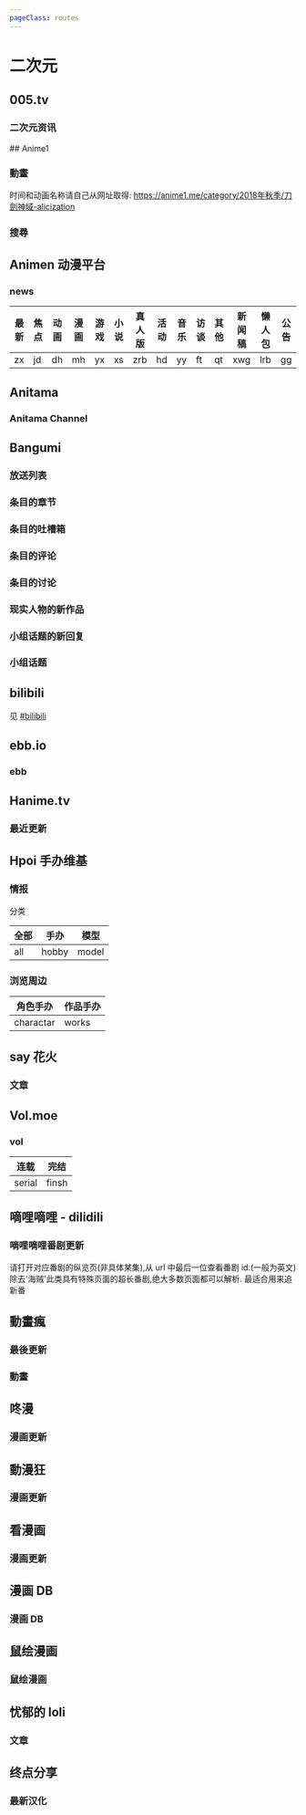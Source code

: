 ```yaml
---
pageClass: routes
---
```


# 二次元

## 005.tv

### 二次元资讯

<Route author="junfengP" example="/005tv/zx/latest" path="/005tv/zx/latest"/>
## Anime1

### 動畫

<Route author="maple3142" example="/anime1/anime/2018年秋季/哥布林殺手" path="/anime1/anime/:time/:name" :paramsDesc="['时间', '动画名称']">

时间和动画名称请自己从网址取得: <https://anime1.me/category/2018年秋季/刀劍神域-alicization>

</Route>

### 搜尋

<Route author="maple3142" example="/anime1/search/兔女郎學姊" path="/anime1/search/:keyword" :paramsDesc="['关键字']"/>

## Animen 动漫平台

### news

<Route author="LogicJake" example="/animen/news/zx" path="/animen/news/:type" :paramsDesc="['板块类型']">

| 最新 | 焦点 | 动画 | 漫画 | 游戏 | 小说 | 真人版 | 活动 | 音乐 | 访谈 | 其他 | 新闻稿 | 懒人包 | 公告 |
| ---- | ---- | ---- | ---- | ---- | ---- | ------ | ---- | ---- | ---- | ---- | ------ | ------ | ---- |
| zx   | jd   | dh   | mh   | yx   | xs   | zrb    | hd   | yy   | ft   | qt   | xwg    | lrb    | gg   |

</Route>

## Anitama

### Anitama Channel

<Route author="ranpox" path="/anitama/:channel?" example="/anitama" :paramsDesc="['频道id，从频道的地址栏中查看']"/>

## Bangumi

### 放送列表

<Route author="magic-akari" example="/bangumi/calendar/today" path="/bangumi/calendar/today"/>

### 条目的章节

<Route author="SettingDust" example="/bangumi/subject/240038" path="/bangumi/subject/ep/:id" :paramsDesc="['条目 id, 在条目页面的地址栏查看']"/>

### 条目的吐槽箱

<Route author="ylc395" example="/bangumi/subject/214265/comments?minLength=100" path="/bangumi/subject/:id/comments" :paramsDesc="['条目 id, 在条目页面的地址栏查看. minLength: 以查询字符串（query string）的形式指定. 用于过滤掉内容长度小于指定值的吐槽']"/>

### 条目的评论

<Route author="ylc395" example="/bangumi/subject/214265/blogs" path="/bangumi/subject/:id/blogs" :paramsDesc="['条目 id, 在条目页面的地址栏查看']"/>

### 条目的讨论

<Route author="ylc395" example="/bangumi/subject/214265/topics" path="/bangumi/subject/:id/topics" :paramsDesc="['条目 id, 在条目页面的地址栏查看']"/>

### 现实人物的新作品

<Route author="ylc395" example="/bangumi/person/32943" path="/bangumi/person/:id" :paramsDesc="['人物 id, 在人物页面的地址栏查看']"/>

### 小组话题的新回复

<Route author="ylc395" example="/bangumi/topic/24657" path="/bangumi/topic/:id" :paramsDesc="['话题 id, 在话题页面地址栏查看']"/>

### 小组话题

<Route author="SettingDust" example="/bangumi/group/boring" path="/bangumi/group/:id" :paramsDesc="['小组 id, 在小组页面地址栏查看']"/>

## bilibili

见 [#bilibili](/social-media.html#bilibili)

## ebb.io

### ebb

<Route author="Tsuki" example="/ebb" path="/ebb"/>

## Hanime.tv

### 最近更新

<Route author="EsuRt" example="/hanime/video" path="/hanime/video"/>

## Hpoi 手办维基

### 情报

<Route author="sanmmm" path="/hpoi/info/:type?" example="/hpoi/info/all" :paramsDesc="['分类, 见下表, 默认为`all`']">

分类

| 全部 | 手办  | 模型  |
| ---- | ----- | ----- |
| all  | hobby | model |

</Route>

### 浏览周边

<Route author="howel52 DIYgod" path="/hpoi/:category/:words" example="/hpoi/charactar/1246512" :paramsDesc="['分类, 见下表', '角色/作品 ID']">

| 角色手办  | 作品手办 |
| --------- | -------- |
| charactar | works    |

</Route>

## say 花火

### 文章

<Route author="junfengP" example="/sayhuahuo" path="/sayhuahuo"/>

## Vol.moe

### vol

<Route author="CoderTonyChan" example="/vol/finsh" path="/vol/:mode?" :paramsDesc="['模式']">

| 连载   | 完结  |
| ------ | ----- |
| serial | finsh |

</Route>

## 嘀哩嘀哩 - dilidili

### 嘀哩嘀哩番剧更新

<Route author="SunShinenny" path="/dilidili/fanju/:id" example="/dilidili/fanju/onepunchman2" :paramsDesc="['番剧id']">

请打开对应番剧的纵览页(非具体某集),从 url 中最后一位查看番剧 id.(一般为英文)
除去'海贼'此类具有特殊页面的超长番剧,绝大多数页面都可以解析.
最适合用来追新番

</Route>

## 動畫瘋

### 最後更新

<Route author="maple3142" example="/anigamer/new_anime" path="/anigamer/new_anime"/>

### 動畫

<Route author="maple3142" example="/anigamer/anime/90003" path="/anigamer/anime/:sn" :paramsDesc="['動畫 sn']"/>

## 咚漫

### 漫画更新

<Route author="Machsix" path="/dongmanmanhua/comic/:category/:name/:id" example="/dongmanmanhua/comic/COMEDY/xin-xinlingdeshengyin/381" :paramsDesc="['类别','名称','ID']"/>

## 動漫狂

### 漫画更新

<Route author="KellyHwong" path="/cartoonmad/comic/:id" example="/cartoonmad/comic/5827" :paramsDesc="['漫画ID']"/>

## 看漫画

### 漫画更新

<Route author="MegrezZhu" path="/manhuagui/comic/:id" example="/manhuagui/comic/22942" :paramsDesc="['漫画ID']"/>

## 漫画 DB

### 漫画 DB

<Route author="junfengP" path="/manhuadb/:id" example="/manhuadb/comics/1711" :paramsDesc="['漫画ID']"/>

## 鼠绘漫画

### 鼠绘漫画

<Route author="zytomorrow" path="/shuhui/comics/:id" example="/shuhui/comics/1" :paramsDesc="['漫画id，漫画主页的地址栏中最后一位数字']"/>

## 忧郁的 loli

### 文章

<Route author="DIYgod" example="/mmgal" path="/mmgal"/>

## 终点分享

### 最新汉化

<Route author="junfengP" example="/zdfx" path="/zdfx"/>

